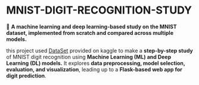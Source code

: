 # MNIST-DIGIT-RECOGNITION-STUDY

📌 **A machine learning and deep learning-based study on the MNIST dataset, implemented from scratch and compared across multiple models.** 

this project used [DataSet](https://www.kaggle.com/datasets/hojjatk/mnist-dataset) provided on kaggle to make a **step-by-step study** of MNIST digit recognition using **Machine Learning (ML) and Deep Learning (DL) models.** It explores **data preprocessing, model selection, evaluation, and visualization**, leading up to a **Flask-based web app for digit prediction**.
